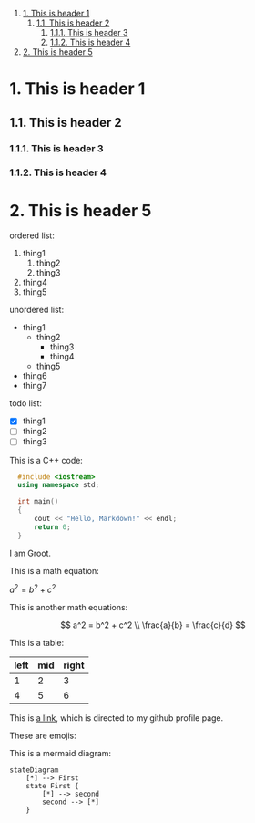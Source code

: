 1. [1. This is header 1](#1-this-is-header-1)
   1. [1.1. This is header 2](#11-this-is-header-2)
      1. [1.1.1. This is header 3](#111-this-is-header-3)
      2. [1.1.2. This is header 4](#112-this-is-header-4)
2. [2. This is header 5](#2-this-is-header-5)

# 1. This is header 1

## 1.1. This is header 2

### 1.1.1. This is header 3

### 1.1.2. This is header 4
# 2. This is header 5

ordered list:

1. thing1
   1. thing2
   2. thing3
2. thing4
3. thing5

unordered list:
- thing1
  - thing2
    - thing3
    - thing4
  - thing5
- thing6
- thing7

todo list:
  - [x] thing1
  - [ ] thing2
  - [ ] thing3

This is a C++ code:
~~~C++
  #include <iostream>
  using namespace std;

  int main()
  {
      cout << "Hello, Markdown!" << endl;
      return 0;
  }
~~~

I am Groot.

This is a math equation:

$a^2 = b^2 + c ^2$

This is another math equations:

$$
  a^2 = b^2 + c^2 \\
  \frac{a}{b} = \frac{c}{d}
$$

This is a table:

| left | mid | right |
| ---- | --- | ----- |
| 1    | 2   | 3     |
| 4    | 5   | 6     |

This is [a link](https://github.com/lixk28), which is directed to my github profile page.

These are emojis: 

This is a mermaid diagram:

```mermaid
stateDiagram
    [*] --> First
    state First {
        [*] --> second
        second --> [*]
    }
```

